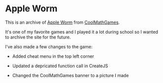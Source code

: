 
# Apple Worm

This is an archive of [Apple Worm](https://www.coolmathgames.com/0-apple-worm/play) from [CoolMathGames](https://www.coolmathgames.com/).

It's one of my favorite games and I played it a lot during school so I wanted to archive the site for the future.

I've also made a few changes to the game:

- Added cheat menu in the top left corner

- Updated a depricated function call in CreateJS

- Changed the CoolMathGames banner to a picture I made

